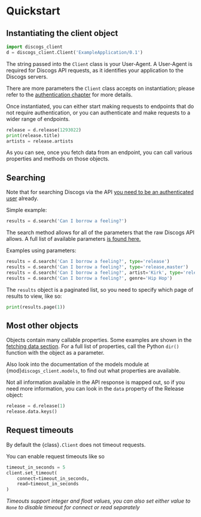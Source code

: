 # Quickstart

## Instantiating the client object

```python
import discogs_client
d = discogs_client.Client('ExampleApplication/0.1')
```

The string passed into the `Client` class is your User-Agent. A User-Agent is
required for Discogs API requests, as it identifies your application to the
Discogs servers.

There are more parameters the `Client` class accepts on instantiation; please
refer to the [authentication chapter](authentication.md) for more details.

Once instantiated, you can either start making requests to endpoints that do not
require authentication, or you can authenticate and make requests to a wider
range of endpoints.

```python
release = d.release(1293022)
print(release.title)
artists = release.artists
```

As you can see, once you fetch data from an endpoint, you can call various
properties and methods on those objects.


## Searching

Note that for searching Discogs via the API [you need to be an authenticated
user](authentication.md) already.

Simple example:

```python
results = d.search('Can I borrow a feeling?')
```

The search method allows for all of the parameters that the raw Discogs API
allows. A full list of available parameters [is found
here.](http://www.discogs.com/developers/#page:database,header:database-search)

Examples using parameters:

```python
results = d.search('Can I borrow a feeling?', type='release')
results = d.search('Can I borrow a feeling?', type='release,master')
results = d.search('Can I borrow a feeling?', artist='Kirk', type='release')
results = d.search('Can I borrow a feeling?', genre='Hip Hop')
```

The `results` object is a paginated list, so you need to specify which page of
results to view, like so:

```python
print(results.page(1))
```


## Most other objects

Objects contain many callable properties. Some examples are shown in the
[fetching data section](fetching_data.md). For a full list of properties, call
the Python `dir()` function with the object as a parameter.

Also look into the documentation of the models module at
{mod}`discogs_client.models`, to find out what properties are available.

Not all information available in the API response is mapped out, so if you need
more information, you can look in the `data` property of the Release object:

```python
release = d.release(1)
release.data.keys()
```

## Request timeouts

By default the {class}`.Client` does not timeout requests.

You can enable request timeouts like so

```python
timeout_in_seconds = 5
client.set_timeout(
    connect=timeout_in_seconds,
    read=timeout_in_seconds
)
```

_Timeouts support integer and float values, you can also set either value to `None` to disable timeout for connect or read separately_
